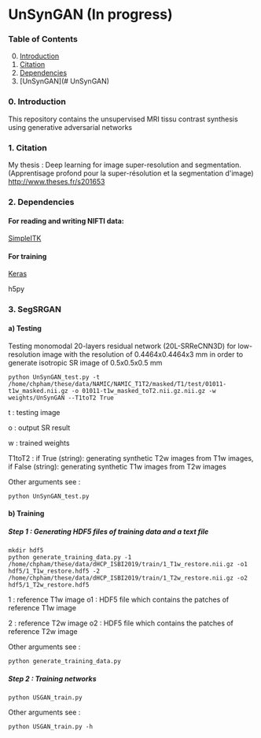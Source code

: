 # UnSynGAN (In progress)


### Table of Contents
0. [Introduction](#introduction)
1. [Citation](#citation)
1. [Dependencies](#dependencies)
1. [UnSynGAN](# UnSynGAN)

### 0. Introduction
This repository contains the unsupervised MRI tissu contrast synthesis using generative adversarial networks

### 1. Citation
My thesis : Deep learning for image super-resolution and segmentation.
(Apprentisage profond pour la super-résolution et la segmentation d'image)
http://www.theses.fr/s201653

### 2. Dependencies

#### For reading and writing NIFTI data:
[SimpleITK](https://itk.org/Wiki/SimpleITK/GettingStarted)

#### For training
[Keras](https://keras.io/)

h5py

### 3. SegSRGAN

#### a) Testing

Testing monomodal 20-layers residual network (20L-SRReCNN3D) for low-resolution image with the resolution of 0.4464x0.4464x3 mm in order to generate isotropic SR image of 0.5x0.5x0.5 mm

```
python UnSynGAN_test.py -t /home/chpham/these/data/NAMIC/NAMIC_T1T2/masked/T1/test/01011-t1w_masked.nii.gz -o 01011-t1w_masked_toT2.nii.gz.nii.gz -w weights/UnSynGAN --T1toT2 True
```
t : testing image

o : output SR result

w : trained weights

T1toT2 : if True (string): generating synthetic T2w images from T1w images, if False (string): generating synthetic T1w images from T2w images

Other arguments see : 
```
python UnSynGAN_test.py 
```

#### b) Training
##### Step 1 : Generating HDF5 files of training data and a text file
```
mkdir hdf5
python generate_training_data.py -1 /home/chpham/these/data/dHCP_ISBI2019/train/1_T1w_restore.nii.gz -o1 hdf5/1_T1w_restore.hdf5 -2 /home/chpham/these/data/dHCP_ISBI2019/train/1_T2w_restore.nii.gz -o2 hdf5/1_T2w_restore.hdf5 

```
1 : reference T1w image
o1 : HDF5 file which contains the patches of reference T1w image

2 : reference T2w image
o2 : HDF5 file which contains the patches of reference T2w image

Other arguments see : 
```
python generate_training_data.py 
```
##### Step 2 : Training networks
```
python USGAN_train.py
```
Other arguments see : 
```
python USGAN_train.py -h
```

